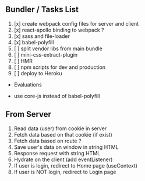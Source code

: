## Bundler / Tasks List

1. [x] create webpack config files for server and client
2. [x] react-apollo binding to webpack ?
3. [x] sass and file-loader
4. [x] babel-polyfill
5. [ ] split vendor libs from main bundle
6. [ ] mini-css-extract-plugin
7. [ ] HMR
8. [ ] npm scripts for dev and production
9. [ ] deploy to Heroku

- Evaluations

* use core-js instead of babel-polyfill

## From Server

1. Read data (user) from cookie in server
2. Fetch data based on that cookie (if exist)
3. Fetch data based on route ?
4. Save user's data on window in string HTML
5. Response request with string HTML
6. Hydrate on the client (add eventListener)
7. If user is login, redirect to Home page (useContext)
8. If user is NOT login, redirect to Login page
